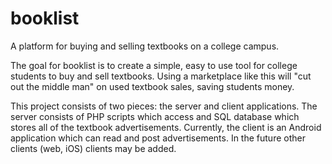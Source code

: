 # booklist
A platform for buying and selling textbooks on a college campus.

The goal for booklist is to create a simple, easy to use tool for college students to buy and sell textbooks. Using a marketplace like this will "cut out the middle man" on used textbook sales, saving students money.

This project consists of two pieces: the server and client applications. The server consists of PHP scripts which access and SQL database which stores all of the textbook advertisements. Currently, the client is an Android application which can read and post advertisements. In the future other clients (web, iOS) clients may be added.
